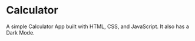 # Calculator

A simple Calculator App built with HTML, CSS, and JavaScript. It also has a Dark Mode.
